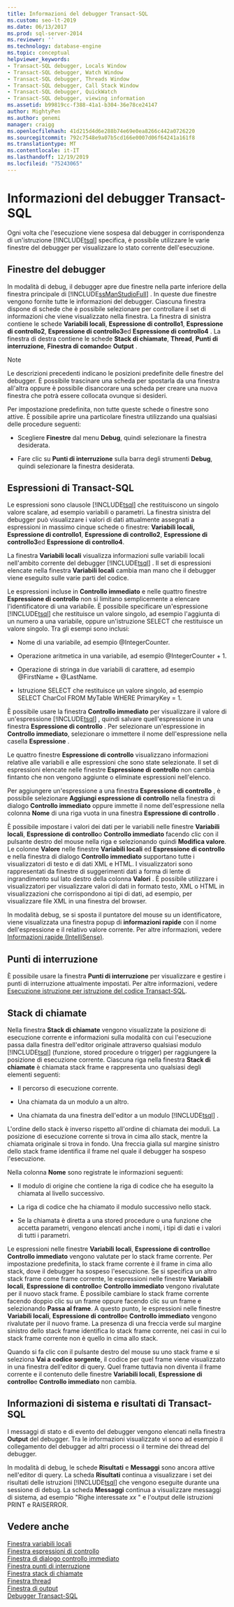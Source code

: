 ```yaml
---
title: Informazioni del debugger Transact-SQL
ms.custom: seo-lt-2019
ms.date: 06/13/2017
ms.prod: sql-server-2014
ms.reviewer: ''
ms.technology: database-engine
ms.topic: conceptual
helpviewer_keywords:
- Transact-SQL debugger, Locals Window
- Transact-SQL debugger, Watch Window
- Transact-SQL debugger, Threads Window
- Transact-SQL debugger, Call Stack Window
- Transact-SQL debugger, QuickWatch
- Transact-SQL debugger, viewing information
ms.assetid: b99819cc-f388-41a1-b304-36e78ce24147
author: MightyPen
ms.author: genemi
manager: craigg
ms.openlocfilehash: 41d215d4d6e288b74e69e0ea8266c442a0726220
ms.sourcegitcommit: 792c7548e9a07b5cd166e0007d06f64241a161f8
ms.translationtype: MT
ms.contentlocale: it-IT
ms.lasthandoff: 12/19/2019
ms.locfileid: "75243065"
---
```

# <a name="transact-sql-debugger-information"></a>Informazioni del debugger Transact-SQL
  Ogni volta che l'esecuzione viene sospesa dal debugger in corrispondenza di un'istruzione [!INCLUDE[tsql](../../includes/tsql-md.md)] specifica, è possibile utilizzare le varie finestre del debugger per visualizzare lo stato corrente dell'esecuzione.  
  
## <a name="debugger-windows"></a>Finestre del debugger  
 In modalità di debug, il debugger apre due finestre nella parte inferiore della finestra principale di [!INCLUDE[ssManStudioFull](../../includes/ssmanstudiofull-md.md)] . In queste due finestre vengono fornite tutte le informazioni del debugger. Ciascuna finestra dispone di schede che è possibile selezionare per controllare il set di informazioni che viene visualizzato nella finestra. La finestra di sinistra contiene le schede **Variabili locali**, **Espressione di controllo1**, **Espressione di controllo2**, **Espressione di controllo3**ed **Espressione di controllo4** . La finestra di destra contiene le schede **Stack di chiamate**, **Thread**, **Punti di interruzione**, **Finestra di comando**e **Output** .  
  
> [!NOTE]  
>  Le descrizioni precedenti indicano le posizioni predefinite delle finestre del debugger. È possibile trascinare una scheda per spostarla da una finestra all'altra oppure è possibile disancorare una scheda per creare una nuova finestra che potrà essere collocata ovunque si desideri.  
  
 Per impostazione predefinita, non tutte queste schede o finestre sono attive. È possibile aprire una particolare finestra utilizzando una qualsiasi delle procedure seguenti:  
  
-   Scegliere **Finestre** dal menu **Debug**, quindi selezionare la finestra desiderata.  
  
-   Fare clic su **Punti di interruzione** sulla barra degli strumenti **Debug**, quindi selezionare la finestra desiderata.  
  
## <a name="transact-sql-expressions"></a>Espressioni di Transact-SQL  
 Le espressioni sono clausole [!INCLUDE[tsql](../../includes/tsql-md.md)] che restituiscono un singolo valore scalare, ad esempio variabili o parametri. La finestra sinistra del debugger può visualizzare i valori di dati attualmente assegnati a espressioni in massimo cinque schede o finestre: **Variabili locali, Espressione di controllo1**, **Espressione di controllo2**, **Espressione di controllo3**ed **Espressione di controllo4**.  
  
 La finestra **Variabili locali** visualizza informazioni sulle variabili locali nell'ambito corrente del debugger [!INCLUDE[tsql](../../includes/tsql-md.md)] . Il set di espressioni elencate nella finestra **Variabili locali** cambia man mano che il debugger viene eseguito sulle varie parti del codice.  
  
 Le espressioni incluse in **Controllo immediato** e nelle quattro finestre **Espressione di controllo** non si limitano semplicemente a elencare l'identificatore di una variabile. È possibile specificare un'espressione [!INCLUDE[tsql](../../includes/tsql-md.md)] che restituisce un valore singolo, ad esempio l'aggiunta di un numero a una variabile, oppure un'istruzione SELECT che restituisce un valore singolo. Tra gli esempi sono inclusi:  
  
-   Nome di una variabile, ad esempio @IntegerCounter.  
  
-   Operazione aritmetica in una variabile, ad esempio @IntegerCounter + 1.  
  
-   Operazione di stringa in due variabili di carattere, ad esempio @FirstName + @LastName.  
  
-   Istruzione SELECT che restituisce un valore singolo, ad esempio SELECT CharCol FROM MyTable WHERE PrimaryKey = 1.  
  
 È possibile usare la finestra **Controllo immediato** per visualizzare il valore di un'espressione [!INCLUDE[tsql](../../includes/tsql-md.md)] , quindi salvare quell'espressione in una finestra **Espressione di controllo** . Per selezionare un'espressione in **Controllo immediato**, selezionare o immettere il nome dell'espressione nella casella **Espressione** .  
  
 Le quattro finestre **Espressione di controllo** visualizzano informazioni relative alle variabili e alle espressioni che sono state selezionate. Il set di espressioni elencate nelle finestre **Espressione di controllo** non cambia fintanto che non vengono aggiunte o eliminate espressioni nell'elenco.  
  
 Per aggiungere un'espressione a una finestra **Espressione di controllo** , è possibile selezionare **Aggiungi espressione di controllo** nella finestra di dialogo **Controllo immediato** oppure immette il nome dell'espressione nella colonna **Nome** di una riga vuota in una finestra **Espressione di controllo** .  
  
 È possibile impostare i valori dei dati per le variabili nelle finestre **Variabili locali**, **Espressione di controllo**o **Controllo immediato** facendo clic con il pulsante destro del mouse nella riga e selezionando quindi **Modifica valore**. Le colonne **Valore** nelle finestre **Variabili locali** ed **Espressione di controllo** e nella finestra di dialogo **Controllo immediato** supportano tutte i visualizzatori di testo e di dati XML e HTML. I visualizzatori sono rappresentati da finestre di suggerimenti dati a forma di lente di ingrandimento sul lato destro della colonna **Valori** . È possibile utilizzare i visualizzatori per visualizzare valori di dati in formato testo, XML o HTML in visualizzazioni che corrispondono ai tipi di dati, ad esempio, per visualizzare file XML in una finestra del browser.  
  
 In modalità debug, se si sposta il puntatore del mouse su un identificatore, viene visualizzata una finestra popup di **informazioni rapide** con il nome dell'espressione e il relativo valore corrente. Per altre informazioni, vedere [Informazioni rapide &#40;IntelliSense&#41;](quick-info-intellisense.md).  
  
## <a name="breakpoints"></a>Punti di interruzione  
 È possibile usare la finestra **Punti di interruzione** per visualizzare e gestire i punti di interruzione attualmente impostati. Per altre informazioni, vedere [Esecuzione istruzione per istruzione del codice Transact-SQL](step-through-transact-sql-code.md).  
  
## <a name="call-stacks"></a>Stack di chiamate  
 Nella finestra **Stack di chiamate** vengono visualizzate la posizione di esecuzione corrente e informazioni sulla modalità con cui l'esecuzione passa dalla finestra dell'editor originale attraverso qualsiasi modulo [!INCLUDE[tsql](../../includes/tsql-md.md)] (funzione, stored procedure o trigger) per raggiungere la posizione di esecuzione corrente. Ciascuna riga nella finestra **Stack di chiamate** è chiamata stack frame e rappresenta uno qualsiasi degli elementi seguenti:  
  
-   Il percorso di esecuzione corrente.  
  
-   Una chiamata da un modulo a un altro.  
  
-   Una chiamata da una finestra dell'editor a un modulo [!INCLUDE[tsql](../../includes/tsql-md.md)] .  
  
 L'ordine dello stack è inverso rispetto all'ordine di chiamata dei moduli. La posizione di esecuzione corrente si trova in cima allo stack, mentre la chiamata originale si trova in fondo. Una freccia gialla sul margine sinistro dello stack frame identifica il frame nel quale il debugger ha sospeso l'esecuzione.  
  
 Nella colonna **Nome** sono registrate le informazioni seguenti:  
  
-   Il modulo di origine che contiene la riga di codice che ha eseguito la chiamata al livello successivo.  
  
-   La riga di codice che ha chiamato il modulo successivo nello stack.  
  
-   Se la chiamata è diretta a una stored procedure o una funzione che accetta parametri, vengono elencati anche i nomi, i tipi di dati e i valori di tutti i parametri.  
  
 Le espressioni nelle finestre **Variabili locali**, **Espressione di controllo**e **Controllo immediato** vengono valutate per lo stack frame corrente. Per impostazione predefinita, lo stack frame corrente è il frame in cima allo stack, dove il debugger ha sospeso l'esecuzione. Se si specifica un altro stack frame come frame corrente, le espressioni nelle finestre **Variabili locali**, **Espressione di controllo**e **Controllo immediato** vengono rivalutate per il nuovo stack frame. È possibile cambiare lo stack frame corrente facendo doppio clic su un frame oppure facendo clic su un frame e selezionando **Passa al frame**. A questo punto, le espressioni nelle finestre **Variabili locali**, **Espressione di controllo**e **Controllo immediato** vengono rivalutate per il nuovo frame. La presenza di una freccia verde sul margine sinistro dello stack frame identifica lo stack frame corrente, nei casi in cui lo stack frame corrente non è quello in cima allo stack.  
  
 Quando si fa clic con il pulsante destro del mouse su uno stack frame e si seleziona **Vai a codice sorgente**, il codice per quel frame viene visualizzato in una finestra dell'editor di query. Quel frame tuttavia non diventa il frame corrente e il contenuto delle finestre **Variabili locali**, **Espressione di controllo**e **Controllo immediato** non cambia.  
  
## <a name="system-information-and-transact-sql-results"></a>Informazioni di sistema e risultati di Transact-SQL  
 I messaggi di stato e di evento del debugger vengono elencati nella finestra **Output** del debugger. Tra le informazioni visualizzate vi sono ad esempio il collegamento del debugger ad altri processi o il termine dei thread del debugger.  
  
 In modalità di debug, le schede **Risultati** e **Messaggi** sono ancora attive nell'editor di query. La scheda **Risultati** continua a visualizzare i set dei risultati delle istruzioni [!INCLUDE[tsql](../../includes/tsql-md.md)] che vengono eseguite durante una sessione di debug. La scheda **Messaggi** continua a visualizzare messaggi di sistema, ad esempio "Righe interessate *xx* " e l'output delle istruzioni PRINT e RAISERROR.  
  
## <a name="see-also"></a>Vedere anche  
 [Finestra variabili locali](transact-sql-debugger-locals-window.md)   
 [Finestra espressioni di controllo](transact-sql-debugger-watch-window.md)   
 [Finestra di dialogo controllo immediato](transact-sql-debugger-quickwatch-dialog-box.md)   
 [Finestra punti di interruzione](transact-sql-debugger-breakpoints-window.md)   
 [Finestra stack di chiamate](transact-sql-debugger-call-stack-window.md)   
 [Finestra thread](transact-sql-debugger-threads-window.md)   
 [Finestra di output](transact-sql-debugger-output-window.md)   
 [Debugger Transact-SQL](transact-sql-debugger.md)  
  
  
